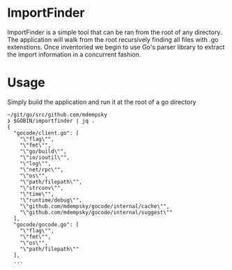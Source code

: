 # ImportFinder

ImportFinder is a simple tool that can be ran from the root of any directory. The application will walk from the root recursively finding all files with .go extenstions.
Once inventoried we begin to use Go's parser library to extract the import information in a concurrent fashion. 

# Usage

Simply build the application and run it at the root of a go directory

```
~/git/go/src/github.com/mdempsky
❯ $GOBIN/importfinder | jq .
{
  "gocode/client.go": [
    "\"flag\"",
    "\"fmt\"",
    "\"go/build\"",
    "\"io/ioutil\"",
    "\"log\"",
    "\"net/rpc\"",
    "\"os\"",
    "\"path/filepath\"",
    "\"strconv\"",
    "\"time\"",
    "\"runtime/debug\"",
    "\"github.com/mdempsky/gocode/internal/cache\"",
    "\"github.com/mdempsky/gocode/internal/suggest\""
  ],
  "gocode/gocode.go": [
    "\"flag\"",
    "\"fmt\"",
    "\"os\"",
    "\"path/filepath\""
  ],
  ...

```

